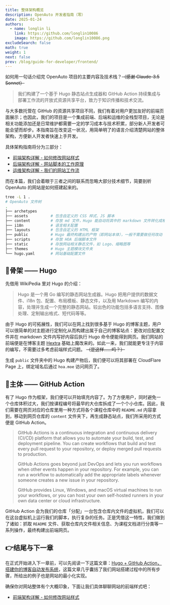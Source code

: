 ```yaml
---
title: 整体架构概览
description: OpenAuto 开发者指南（零）
date: 2025-01-24
authors:
  - name: longlin li
    link: https://github.com/longlin10086
    image: https://github.com/longlin10086.png
excludeSearch: false
math: true
weight: 1
next: false
prev: /blog/guide-for-developer/frontend/
---
```


如何用一句话介绍完 OpenAuto 项目的主要内容及技术栈？~~（感谢 Claude-3.5 Sonnet）~~

> 我们构建了一个基于 Hugo 静态站点生成器和 GitHub Action 持续集成与部署工作流的开放式资源共享平台，致力于知识传播和技术交流。

与大多数托管在 GitHub 的资源共享项目不同，我们有着对用户更加友好的前端页面展示；也因此，我们的项目是一个集成前端、后端和运维的全栈型项目，无论是相关功能添加还是日常维护都需要一定的学习成本与技术积累，部分新人开发者可能会望而却步。本指南旨在改变这一状况，用简单明了的语言介绍清楚网站的整体架构，方便新人开发者快速上手开发。

具体架构指南将分为三部分：

- [前端架构详解 - 如何修改网站样式](/blog/guide-for-developer/frontend/)
- [后端架构详解 - 网站脚本的工作原理](/blog/guide-for-developer/backend/)
- [运维架构详解 - 我们的网站工作流](/blog/guide-for-developer/maintenance/)

而在本篇，我们会着眼于三者之间的联系而忽略大部分技术细节，简要剖析 OpenAuto 的网站是如何搭建起来的。

```sh
tree -L 1 .
# OpenAuto 文件树
.
├── archetypes
├── assets          # 包含自定义的 CSS 样式、JS 脚本
├── content         # 存放 md 文件，Hugo 能自动将其中的 markdown 文件转化成相应 HTML 网页
├── i18n            # 语言相关配置
├── layouts         # 包含自定义的 HTML 框架
├── public          # Hugo 最终构建出的产物（即网站本体），一般不需要做任何改动
├── scripts         # 存放 HOA 后端脚本文件
├── static          # 存放网站相关静态文件，如 Logo、缩略图等
├── themes          # Hugo 主题模块文件夹
└── hugo.yaml       # 网站基础配置文件
```

## 🦴骨架 —— Hugo

先借用 WikiPedia 里对 Hugo 的介绍：

> Hugo 是一个用 Go 编写的静态网站生成器。Hugo 把用户提供的数据文件、i18n 包、配置、布局模板、静态文件，以及用 Markdown 编写的内容，处理并生成一个完整的静态网站。较出色的功能包括多语言支持、图像处理、定制输出格式、短代码等等。

由于 Hugo 的可拓展性，我们可以在网上找到很多基于 Hugo 的博客主题，用户可以很简单的对主题进行定制化从而构建出属于自己的博客站点：更改对应配置文件并在 markdown 文件内写好内容后执行 Hugo 命令便能得到网页。我们网站的前端便是在博客主题 [Hextra](https://imfing.github.io/hextra/) 基础上魔改来的。如此一来，我们就能更专注于内容的编写，不需要过多考虑前端样式问题。 ~~（是这样……吗？）~~ 

生成 `public` 文件夹中的 Hugo 构建产物后，我们便可以将其部署在 CloudFlare Page 上，绑定域名后通过 `hoa.moe` 访问网页了。

## 💪主体 —— GitHub Action

有了 Hugo 作为框架，我们便可以开始填充内容了。为了方便用户，同时避免一个仓库体积过大，我们按课程编号将最早的大仓库拆成了一个个小仓库。因此，我们需要在网页对应的仓库里用一种方式将各个课程仓库中的 `README.md` 内容拿到，移动到网页仓库的 `content` 文件夹下，再生成静态站点，我们所采用的方式便是 GitHub Action。

> GitHub Actions is a continuous integration and continuous delivery (CI/CD) platform that allows you to automate your build, test, and deployment pipeline. You can create workflows that build and test every pull request to your repository, or deploy merged pull requests to production.
> 
> GitHub Actions goes beyond just DevOps and lets you run workflows when other events happen in your repository. For example, you can run a workflow to automatically add the appropriate labels whenever someone creates a new issue in your repository.
> 
> GitHub provides Linux, Windows, and macOS virtual machines to run your workflows, or you can host your own self-hosted runners in your own data center or cloud infrastructure.

GitHub Action 会为我们的仓库「分配」一台包含仓库内文件的虚拟机，我们可以在这台虚拟机上运行我们的脚本，执行复杂的任务。正是凭借这一特性，我们做到了诸如：抓取 `README` 文件、获取仓库内文件相关信息、为课程文档进行分类等一系列操作，最终构建出前端网页。

## 👉结尾与下一章

在正式开始进入下一章前，可以先阅读一下这篇文章：[Hugo + GitHub Action，搭建你的博客自动发布系统](https://sspai.com/post/73512)，这篇文章几乎囊括了我们网站搭建过程中的所有步骤，所给出的例子也是网站的最小化实现。

确保你对网站整体有个大概印象，下面让我们具体聊聊网站的前端样式吧：

- [前端架构详解 - 如何修改网站样式](/blog/guide-for-developer/frontend/)